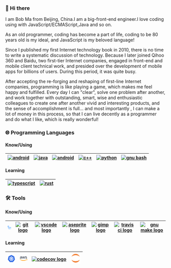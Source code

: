 ### 👋 Hi there

I am Bob Ma from Beijing, China.I am a big-front-end engineer.I love coding using with JavaScript/ECMAScript,Java and so on.

As an old programmer, coding has become a part of life, coding to be 80 years old is my ideal, and JavaScript is my beloved language!

Since I published my first Internet technology book in 2010, there is no time to write a systematic discussion of technology. Because I later joined Qihoo 360 and Baidu, two first-tier Internet companies, engaged in front-end and mobile client technical work, and presided over the development of mobile apps for billions of users. During this period, it was quite busy.

After accepting the re-forging and reshaping of first-line Internet companies, programming is like playing a game, which makes me feel happy and fulfilled. Every day I can "clear", solve one problem after another, and work together with outstanding, smart, wise and enthusiastic colleagues to create one after another vivid and interesting products, and the sense of accomplishment is full... and most importantly , I can make a lot of money in this process, so that I can live decently as a programmer and do what I like, which is really wonderful!


### 🌐 Programming Languages 

#### Know/Using

| [<img width="56" alt="android" src="https://cdn.jsdelivr.net/npm/simple-icons@v3/icons/javascript.svg" />](https://developer.mozilla.org/en-US/docs/Web/JavaScript)  | [<img width="56" alt="java" src="https://cdn.jsdelivr.net/npm/simple-icons@v3/icons/java.svg" />](https://www.java.com/)  | [<img width="56" alt="android" src="https://cdn.jsdelivr.net/npm/simple-icons@v3/icons/android.svg" />](https://www.android.com/)  |  [<img width="56" alt="c++" src="https://cdn.jsdelivr.net/npm/simple-icons@v3/icons/cplusplus.svg" />](http://www.open-std.org/jtc1/sc22/wg14/) |  [<img width="56" alt="python" src="https://cdn.jsdelivr.net/npm/simple-icons@v3/icons/python.svg" />](https://www.python.org/) | [<img width="56" alt="gnu bash" src="https://cdn.jsdelivr.net/npm/simple-icons@v3/icons/gnubash.svg" />](https://www.gnu.org/software/bash/)  |
|---|---|---|---|---|---|

#### Learning

| [<img width="56" alt="typescript" src="https://cdn.jsdelivr.net/npm/simple-icons@v3/icons/typescript.svg" />](https://www.typescriptlang.org/) |  [<img width="56" alt="rust" src="https://cdn.jsdelivr.net/npm/simple-icons@v3/icons/rust.svg" />](https://www.rust-lang.org/)|
|---|---|

### 🛠️ Tools 

#### Know/Using

| [<img src="https://raw.githubusercontent.com/Delta456/Delta456/master/img/actions.png" alt="actions logo" width="24">](https://github.com/features/actions) | [<img src="https://raw.githubusercontent.com/Delta456/Delta456/master/img/git.png" alt="git logo" width="24">](https://git-scm.com/) | [<img src="https://raw.githubusercontent.com/Delta456/Delta456/master/img/vscode.png" alt="vscode logo" width="24">](https://code.visualstudio.com/) | [<img src="https://raw.githubusercontent.com/Delta456/Delta456/master/img/aseprite.png" alt="aseprite logo" width="24">](https://www.aseprite.org/) | [<img src="https://raw.githubusercontent.com/Delta456/Delta456/master/img/gimp.png" alt="gimp logo" width="24">](https://www.gimp.org/)  |  [<img src="https://raw.githubusercontent.com/Delta456/Delta456/master/img/travis_ci.png" alt="travis ci logo" width="24">](https://travis-ci.org/) | [<img src="https://raw.githubusercontent.com/Delta456/Delta456/master/img/gnu_make.png" alt="gnu make logo" width="24">](https://www.gnu.org/software/make/manual/make.html)
|---|---|---|---|---|---|---|

#### Learning

[<img src="https://raw.githubusercontent.com/github/explore/80688e429a7d4ef2fca1e82350fe8e3517d3494d/topics/kubernetes/kubernetes.png" alt="kubernetes logo" width="24">](https://kubernetes.io/) | [<img src="https://raw.githubusercontent.com/Delta456/Delta456/master/img/aws.png" alt="aws logo" width="24">](https://aws.amazon.com/) | [<img src="https://raw.githubusercontent.com/Delta456/Delta456/master/img/codecov.png" alt="codecov logo" width="24">](https://codecov.io/)| [<img src="https://raw.githubusercontent.com/Delta456/Delta456/master/img/jupyter_notebook.png" alt="jupyter notebook logo" width="30">](https://jupyter.org/)
|---|---|---|---|
